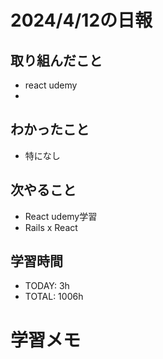 # 2024/4/12の日報

## 取り組んだこと
- react udemy
- 

## わかったこと
- 特になし


## 次やること
- React udemy学習
- Rails x React

## 学習時間
- TODAY: 3h
- TOTAL: 1006h


# 学習メモ
